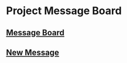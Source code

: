 # Project Message Board

## [Message Board](https://rhy3h-gae.appspot.com/#Board.jsp)
## [New Message](https://rhy3h-gae.appspot.com/#New.jsp)